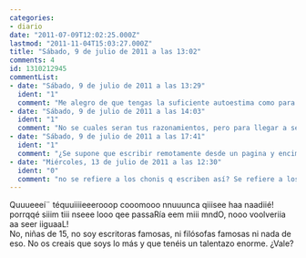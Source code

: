 ```yaml
---
categories:
- diario
date: "2011-07-09T12:02:25.000Z"
lastmod: "2011-11-04T15:03:27.000Z"
title: "Sábado, 9 de julio de 2011 a las 13:02"
comments: 4
id: 1310212945
commentList:
- date: "Sábado, 9 de julio de 2011 a las 13:29"
  ident: "1"
  comment: "Me alegro de que tengas la suficiente autoestima como para considerarte merecedor de juzgarlo ajenamente.\nDigo yo que mejor expresarse de esa forma que incluso puede carecer de sentimentalismo(a lo mejor mal interpretado) que el sonido hueco de una voz cohibida por lo que puedan pensar de el/ella."
- date: "Sábado, 9 de julio de 2011 a las 14:03"
  ident: "1"
  comment: "No se cuales seran tus razonamientos, pero para llegar a ser escritor famoso, o filósofo famoso, se empieza escribiendo y filosofando sin fama ni conocimiento. Como todo el mundo cuando está empezando, a sus 15 años estarán llenas de ilusión, y se sentirán arrolladas por torrentes hormonales de sentimientos, que las empujan a hacer y escribir sobre cosas que a nosotros la experiencia nos enseñó que son ridículas.\n\nY sinceramente, estoy seguro de que si tú tienes a alguien especial en tu vida, dirías lo mismo, aunque con otra manera de escribir y de expresarte."
- date: "Sábado, 9 de julio de 2011 a las 17:41"
  ident: "1"
  comment: "¿Se supone que escribir remotamente desde un pagina y encima de forma anonima los va a hacer famosos? A lo mejor solo utilizan esta pagina para recavar opiniones.\nSolo digo que pongan lo que les de la gana, y si no te parece bien o no te gusta o lo que sea, pues ve directamente a comentar las susodichas entradas. No poner una entrada como tratando de barrer a todas las anteriores."
- date: "Miércoles, 13 de julio de 2011 a las 12:30"
  ident: "0"
  comment: "no se refiere a los chonis q escriben así? Se refiere a los autores del resto de entradas? Xq yo lo habia entendido, dada su primera frase, de ese modo... xDD de todos modos, sois, y no soys, eh? xD"
---
```


Quuueeeí¨ téquuiiiieeerooop cooomooo nnuuunca qiiisee haa naadiié! porrqqé siiim tiii nseee looo qee passaRía eem miii mndO, nooo voolveriia aa seer iiguaaL!  
No, niñas de 15, no soy escritoras famosas, ni filósofas famosas ni nada de eso. No os creais que soys lo más y que tenéis un talentazo enorme. ¿Vale?